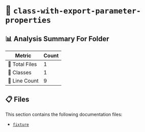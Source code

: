 # 📁 `class-with-export-parameter-properties`

## 📊 Analysis Summary For Folder

| Metric | Count |
|--------|-------|
| 📁 Total Files | 1 |
| 🧱 Classes | 1 |
| 🔢 Line Count | 9 |


## 📋 Files

This section contains the following documentation files:

- [`fixture`](./fixture.md)